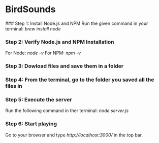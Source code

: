 # BirdSounds
 
### Step 1: Install Node.js and NPM
Run the given command in your terminal: *brew install node*

### Step 2: Verify Node.js and NPM Installation
For Node: *node -v*
For NPM: *npm -v*

### Step 3: Dowload files and save them in a folder

### Step 4: From the terminal, go to the folder you saved all the files in

### Step 5: Execute the server
Run the following command in ther terminal: *node server.js*

### Step 6: Start playing
Go to your browser and type *http://localhost:3000/* in the top bar.
